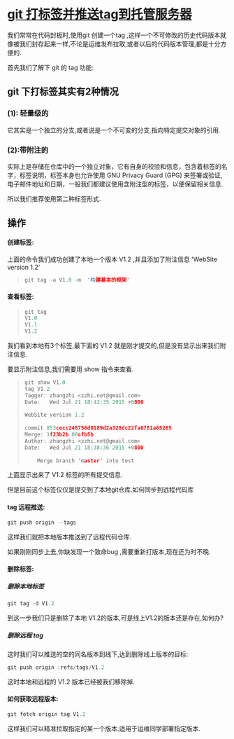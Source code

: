 # [git 打标签并推送tag到托管服务器](https://www.cnblogs.com/ShaYeBlog/p/5576601.html)

我们常常在代码封板时,使用git 创建一个tag ,这样一个不可修改的历史代码版本就像被我们封存起来一样,不论是运维发布拉取,或者以后的代码版本管理,都是十分方便的.

 

首先我们了解下 git 的 tag 功能:

## git 下打标签其实有2种情况

### (1): 轻量级的

它其实是一个独立的分支,或者说是一个不可变的分支.指向特定提交对象的引用.

 

### (2):带附注的

实际上是存储在仓库中的一个独立对象，它有自身的校验和信息，包含着标签的名字，标签说明，标签本身也允许使用 GNU Privacy Guard (GPG) 来签署或验证,电子邮件地址和日期，一般我们都建议使用含附注型的标签，以便保留相关信息.

 

所以我们推荐使用第二种标签形式.

 

## 操作

#### 创建标签:

上面的命令我们成功创建了本地一个版本 V1.2 ,并且添加了附注信息 'WebSite version 1.2' 

> ```c
> git tag -a V1.0 -m  '构建基本的框架'
> ```

#### 查看标签:

> ```c
> git tag
> V1.0
> V1.1
> V1.2
> ```

我们看到本地有3个标签,最下面的 V1.2 就是刚才提交的,但是没有显示出来我们附注信息.

要显示附注信息,我们需要用 show 指令来查看.

> ```c
> git show V1.0
> tag V1.2
> Tagger: zhangzhi <zzhi.net@gmail.com>
> Date:   Wed Jul 21 18:42:35 2015 +0800
>  
> WebSite version 1.2
>  
> commit 853cecc248756d0189d2a328dc22fa6781a65265
> Merge: 1f23b2b 00cfb5b
> Author: zhangzhi <zzhi.net@gmail.com>
> Date:   Wed Jul 21 18:38:36 2015 +0800
>  
>     Merge branch 'master' into test
> ```

上面显示出来了 V1.2 标签的所有提交信息.

 

但是目前这个标签仅仅是提交到了本地git仓库.如何同步到远程代码库

#### tag 远程推送:

```c
git push origin --tags
```



这样我们就把本地版本推送到了远程代码仓库.

 

如果刚刚同步上去,你缺发现一个致命bug ,需要重新打版本,现在还为时不晚.

 

#### 删除标签:

##### 删除本地标签

```c
git tag -d V1.2
```



到这一步我们只是删除了本地 V1.2的版本,可是线上V1.2的版本还是存在,如何办?

##### 删除远程 tag 

这时我们可以推送的空的同名版本到线下,达到删除线上版本的目标:

```c
git push origin :refs/tags/V1.2
```



这时本地和远程的 V1.2 版本已经被我们移除掉.

 

#### 如何获取远程版本:

```c
git fetch origin tag V1.2
```

这样我们可以精准拉取指定的某一个版本.适用于运维同学部署指定版本.